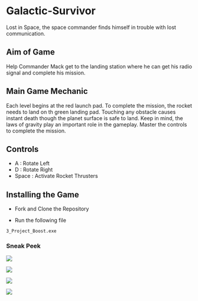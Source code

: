 # Galactic-Survivor
 
Lost in Space, the space commander finds himself in trouble with lost communication.

## Aim of Game

Help Commander Mack get to the landing station where he can get his radio signal and complete his mission.

## Main Game Mechanic

Each level begins at the red launch pad. To complete the mission, the rocket needs to land on th green landing pad. Touching any obstacle causes instant death though the planet surface is safe to land. Keep in mind, the laws of gravity play an important role in the gameplay. Master the controls to complete the mission.

## Controls

* A : Rotate Left
* D : Rotate Right
* Space : Activate Rocket Thrusters

## Installing the Game

* Fork and Clone the Repository

* Run the following file
```
3_Project_Boost.exe
```

### Sneak Peek

![](https://omisha99.github.io/Galactic-Survivor/Gallery/1.JPG)

![](https://omisha99.github.io/Galactic-Survivor/Gallery/2.JPG)

![](https://omisha99.github.io/Galactic-Survivor/Gallery/3.png)

![](https://omisha99.github.io/Galactic-Survivor/Gallery/4.PNG)
